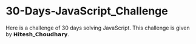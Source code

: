 # 30-Days-JavaScript_Challenge
Here is a challenge of 30 days solving JavaScript.     This challenge is given by 𝗛𝗶𝘁𝗲𝘀𝗵_𝗖𝗵𝗼𝘂𝗱𝗵𝗮𝗿𝘆.      
